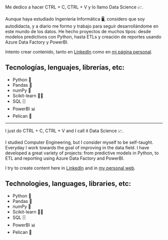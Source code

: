 Me dedico a hacer CTRL + C, CTRL + V y lo llamo Data Science 📈.

Aunque haya estudiado Ingeniería Informática 🖥️, considero que soy autodidacta, y a diario me formo y trabajo para seguir desarrollándome en este mundo de los datos.
He hecho proyectos de muchos tipos: desde modelos predictivos con Python, hasta ETLs y creación de reportes usando Azure Data Factory y PowerBI.

Intento crear contenido, tanto en [LinkedIn](https://www.linkedin.com/in/emibarrod/) como en [mi página personal](https://emibarrod.com).

## Tecnologías, lenguajes, librerías, etc:

- Python 🐍
- Pandas 🐼
- numPy 🔢
- Scikit-learn 👨‍💻
- SQL 🗄️
- PowerBI 📊
- Pelican 🦤

---

I just do CTRL + C, CTRL + V and I call it Data Science 📈.

I studied Computer Engineering, but I consider myself to be self-taught. Everyday I work towards the goal of improving in the data field. I have developed a great variety of projects: from predictive models in Python, to ETL and reporting using Azure Data Factory and PowerBI.

I try to create content here in [LinkedIn](https://www.linkedin.com/in/emibarrod/) and in [my personal web](https://emibarrod.com).

## Technologies, languages, libraries, etc:

- Python 🐍
- Pandas 🐼
- numPy 🔢
- Scikit-learn 👨‍💻
- SQL 🗄️
- PowerBI 📊
- Pelican 🦤
